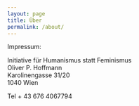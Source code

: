 ```yaml
---
layout: page
title: Über
permalink: /about/
---
```


<amp-img width="600" height="300" layout="responsive" src="http://lorempixel.com/600/300/sports"></amp-img>

Impressum:

Initiative für Humanismus statt Feminismus<br>
Oliver P. Hoffmann<br>
Karolinengasse 31/20<br>
1040 Wien

Tel + 43 676 4067794

